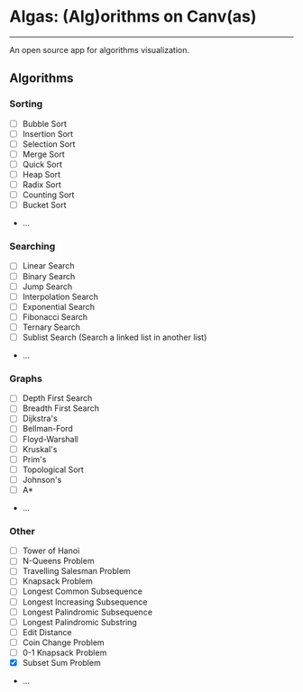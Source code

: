 # Algas: (Alg)orithms on Canv(as)

---

An open source app for algorithms visualization.

## Algorithms

### Sorting
- [ ] Bubble Sort
- [ ] Insertion Sort
- [ ] Selection Sort
- [ ] Merge Sort
- [ ] Quick Sort
- [ ] Heap Sort
- [ ] Radix Sort
- [ ] Counting Sort
- [ ] Bucket Sort
- ...

### Searching
- [ ] Linear Search
- [ ] Binary Search
- [ ] Jump Search
- [ ] Interpolation Search
- [ ] Exponential Search
- [ ] Fibonacci Search
- [ ] Ternary Search
- [ ] Sublist Search (Search a linked list in another list)
- ...

### Graphs
- [ ] Depth First Search
- [ ] Breadth First Search
- [ ] Dijkstra's
- [ ] Bellman-Ford
- [ ] Floyd-Warshall
- [ ] Kruskal's
- [ ] Prim's
- [ ] Topological Sort
- [ ] Johnson's
- [ ] A*
- ...

### Other
- [ ] Tower of Hanoi
- [ ] N-Queens Problem
- [ ] Travelling Salesman Problem
- [ ] Knapsack Problem
- [ ] Longest Common Subsequence
- [ ] Longest Increasing Subsequence
- [ ] Longest Palindromic Subsequence
- [ ] Longest Palindromic Substring
- [ ] Edit Distance
- [ ] Coin Change Problem
- [ ] 0-1 Knapsack Problem
- [x] Subset Sum Problem
- ...